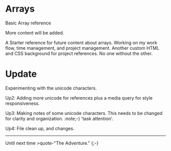 # Arrays
Basic Array reference

More content will be added. 

A Starter reference for future content about arrays. Working on my work flow, time management, and project management. Another custom 
HTML and CSS background for project references. No one without the other. 

# Update 

Experimenting with the unicode characters.

Up2: Adding more unicode for references plus a media query for style responsiveness.

Up3: Making notes of some unicode characters. This needs to be changed for clarity and organization. :note;-) 'task attention'.

Up4: File clean up, and changes.



---

Until next time >quote-"The Adventure." {;-}

